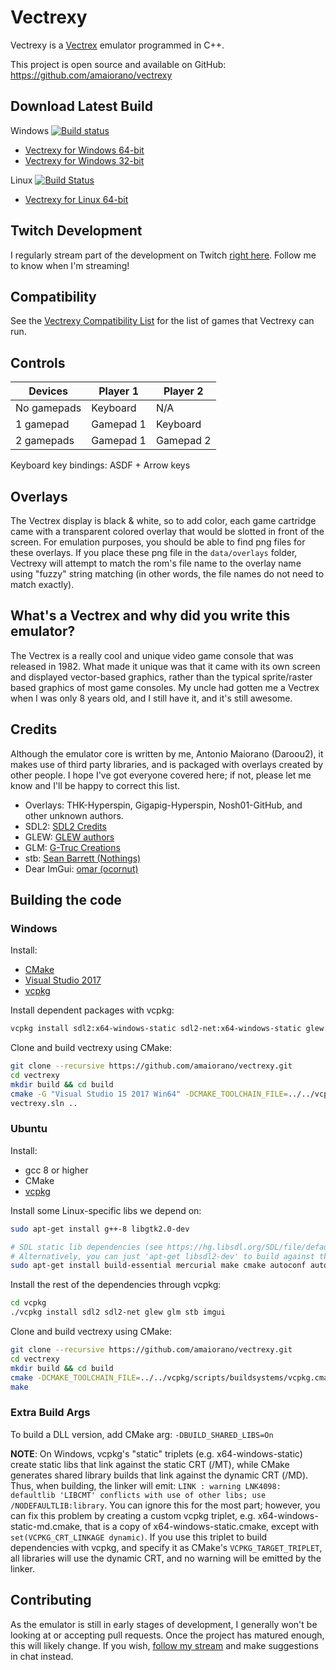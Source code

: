 # Vectrexy

Vectrexy is a [Vectrex](https://en.wikipedia.org/wiki/Vectrex) emulator programmed in C++.

This project is open source and available on GitHub: https://github.com/amaiorano/vectrexy

## Download Latest Build

Windows [![Build status](https://ci.appveyor.com/api/projects/status/0adcwixak7ul9oet?svg=true)](https://ci.appveyor.com/project/amaiorano/vectrexy)

* [Vectrexy for Windows 64-bit](https://dl.bintray.com/amaiorano/vectrexy/vectrexy_win64.zip)
* [Vectrexy for Windows 32-bit](https://dl.bintray.com/amaiorano/vectrexy/vectrexy_win32.zip)

Linux [![Build Status](https://travis-ci.org/amaiorano/vectrexy.svg?branch=master)](https://travis-ci.org/amaiorano/vectrexy)

* [Vectrexy for Linux 64-bit](https://dl.bintray.com/amaiorano/vectrexy/vectrexy_linux64.zip)

## Twitch Development

I regularly stream part of the development on Twitch [right here](https://www.twitch.tv/daroou2). Follow me to know when I'm streaming!

## Compatibility

See the [Vectrexy Compatibility List](docs/vectrexy-compatilibity-list.md) for the list of games that Vectrexy can run.

## Controls

| Devices     | Player 1  | Player 2  |
| ----------- | --------- | --------- |
| No gamepads | Keyboard  | N/A       |
| 1 gamepad   | Gamepad 1 | Keyboard  |
| 2 gamepads  | Gamepad 1 | Gamepad 2 |

Keyboard key bindings: ASDF + Arrow keys

## Overlays

The Vectrex display is black & white, so to add color, each game cartridge came with a transparent colored overlay that would be slotted in front of the screen. For emulation purposes, you should be able to find png files for these overlays. If you place these png file in the `data/overlays` folder, Vectrexy will attempt to match the rom's file name to the overlay name using "fuzzy" string matching (in other words, the file names do not need to match exactly).

## What's a Vectrex and why did you write this emulator?

The Vectrex is a really cool and unique video game console that was released in 1982. What made it unique was that it came with its own screen and displayed vector-based graphics, rather than the typical sprite/raster based graphics of most game consoles. My uncle had gotten me a Vectrex when I was only 8 years old, and I still have it, and it's still awesome.

## Credits

Although the emulator core is written by me, Antonio Maiorano (Daroou2), it makes use of third party libraries, and is packaged with overlays created by other people. I hope I've got everyone covered here; if not, please let me know and I'll be happy to correct this list.

- Overlays: THK-Hyperspin, Gigapig-Hyperspin, Nosh01-GitHub, and other unknown authors.
- SDL2: [SDL2 Credits](https://www.libsdl.org/credits.php)
- GLEW: [GLEW authors](https://github.com/nigels-com/glew#authors)
- GLM: [G-Truc Creations](http://www.g-truc.net/)
- stb: [Sean Barrett (Nothings)](http://nothings.org/)
- Dear ImGui: [omar (ocornut)](http://www.miracleworld.net/)

## Building the code

### Windows

Install:
* [CMake](https://cmake.org/)
* [Visual Studio 2017](https://www.visualstudio.com/downloads/)
* [vcpkg](https://github.com/Microsoft/vcpkg)

Install dependent packages with vcpkg:
```bash
vcpkg install sdl2:x64-windows-static sdl2-net:x64-windows-static glew:x64-windows-static glm:x64-windows-static stb:x64-windows-static imgui:x64-windows-static
```

Clone and build vectrexy using CMake:
```bash
git clone --recursive https://github.com/amaiorano/vectrexy.git
cd vectrexy
mkdir build && cd build
cmake -G "Visual Studio 15 2017 Win64" -DCMAKE_TOOLCHAIN_FILE=../../vcpkg/scripts/buildsystems/vcpkg.cmake -DVCPKG_TARGET_TRIPLET=x64-windows-static ..
vectrexy.sln ..
```

### Ubuntu

Install:
* gcc 8 or higher
* CMake
* [vcpkg](https://github.com/Microsoft/vcpkg)

Install some Linux-specific libs we depend on:
```bash
sudo apt-get install g++-8 libgtk2.0-dev

# SDL static lib dependencies (see https://hg.libsdl.org/SDL/file/default/docs/README-linux.md)
# Alternatively, you can just 'apt-get libsdl2-dev' to build against the dynamic library
sudo apt-get install build-essential mercurial make cmake autoconf automake libtool libasound2-dev libpulse-dev libaudio-dev libx11-dev libxext-dev libxrandr-dev libxcursor-dev libxi-dev libxinerama-dev libxxf86vm-dev libxss-dev libgl1-mesa-dev libesd0-dev libdbus-1-dev libudev-dev libgles1-mesa-dev libgles2-mesa-dev libegl1-mesa-dev libibus-1.0-dev fcitx-libs-dev libsamplerate0-dev libsndio-dev
```

Install the rest of the dependencies through vcpkg:
```bash
cd vcpkg
./vcpkg install sdl2 sdl2-net glew glm stb imgui
```

Clone and build vectrexy using CMake:
```bash
git clone --recursive https://github.com/amaiorano/vectrexy.git
cd vectrexy
mkdir build && cd build
cmake -DCMAKE_TOOLCHAIN_FILE=../../vcpkg/scripts/buildsystems/vcpkg.cmake ..
make
```

### Extra Build Args

To build a DLL version, add CMake arg: `-DBUILD_SHARED_LIBS=On`

**NOTE**: On Windows, vcpkg's "static" triplets (e.g. x64-windows-static) create static libs that link against the static CRT (/MT), while CMake generates shared library builds that link against the dynamic CRT (/MD). Thus, when building, the linker will emit: `LINK : warning LNK4098: defaultlib 'LIBCMT' conflicts with use of other libs; use /NODEFAULTLIB:library`. You can ignore this for the most part; however, you can fix this problem by creating a custom vcpkg triplet, e.g. x64-windows-static-md.cmake, that is a copy of x64-windows-static.cmake, except with `set(VCPKG_CRT_LINKAGE dynamic)`. If you use this triplet to build dependencies with vcpkg, and specify it as CMake's `VCPKG_TARGET_TRIPLET`, all libraries will use the dynamic CRT, and no warning will be emitted by the linker.

## Contributing

As the emulator is still in early stages of development, I generally won't be looking at or accepting pull requests. Once the project has matured enough, this will likely change. If you wish, [follow my stream](https://www.twitch.tv/daroou2) and make suggestions in chat instead.

